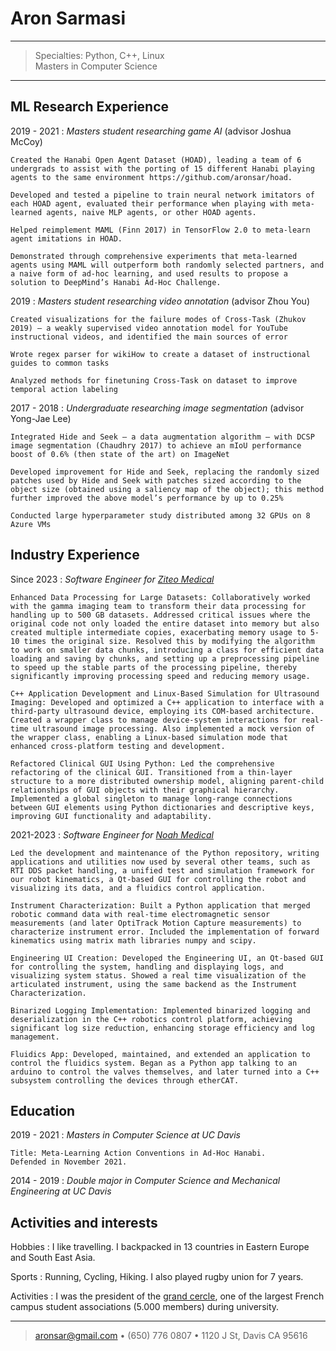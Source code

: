 Aron Sarmasi
=========================

----

>  Specialties: Python, C++, Linux\
>  Masters in Computer Science

----

ML Research Experience
----------------------

2019 - 2021
:   *Masters student researching game AI* (advisor Joshua McCoy)

    Created the Hanabi Open Agent Dataset (HOAD), leading a team of 6 undergrads to assist with the porting of 15 different Hanabi playing agents to the same environment https://github.com/aronsar/hoad.
    
    Developed and tested a pipeline to train neural network imitators of each HOAD agent, evaluated their performance when playing with meta-learned agents, naive MLP agents, or other HOAD agents.
    
    Helped reimplement MAML (Finn 2017) in TensorFlow 2.0 to meta-learn agent imitations in HOAD.
    
    Demonstrated through comprehensive experiments that meta-learned agents using MAML will outperform both randomly selected partners, and a naive form of ad-hoc learning, and used results to propose a solution to DeepMind’s Hanabi Ad-Hoc Challenge.


2019
:   *Masters student researching video annotation* (advisor Zhou You)

    Created visualizations for the failure modes of Cross-Task (Zhukov 2019) – a weakly supervised video annotation model for YouTube instructional videos, and identified the main sources of error
    
    Wrote regex parser for wikiHow to create a dataset of instructional guides to common tasks

    Analyzed methods for finetuning Cross-Task on dataset to improve temporal action labeling

2017 - 2018
:   *Undergraduate researching image segmentation* (advisor Yong-Jae Lee)

    Integrated Hide and Seek – a data augmentation algorithm – with DCSP image segmentation (Chaudhry 2017) to achieve an mIoU performance boost of 0.6% (then state of the art) on ImageNet
    
    Developed improvement for Hide and Seek, replacing the randomly sized patches used by Hide and Seek with patches sized according to the object size (obtained using a saliency map of the object); this method further improved the above model’s performance by up to 0.25%
    
    Conducted large hyperparameter study distributed among 32 GPUs on 8 Azure VMs

Industry Experience
--------------------

Since 2023
:   *Software Engineer for [Ziteo Medical](https://ziteo.com/)*
    
    Enhanced Data Processing for Large Datasets: Collaboratively worked with the gamma imaging team to transform their data processing for handling up to 500 GB datasets. Addressed critical issues where the original code not only loaded the entire dataset into memory but also created multiple intermediate copies, exacerbating memory usage to 5-10 times the original size. Resolved this by modifying the algorithm to work on smaller data chunks, introducing a class for efficient data loading and saving by chunks, and setting up a preprocessing pipeline to speed up the stable parts of the processing pipeline, thereby significantly improving processing speed and reducing memory usage.

    C++ Application Development and Linux-Based Simulation for Ultrasound Imaging: Developed and optimized a C++ application to interface with a third-party ultrasound device, employing its COM-based architecture. Created a wrapper class to manage device-system interactions for real-time ultrasound image processing. Also implemented a mock version of the wrapper class, enabling a Linux-based simulation mode that enhanced cross-platform testing and development.

    Refactored Clinical GUI Using Python: Led the comprehensive refactoring of the clinical GUI. Transitioned from a thin-layer structure to a more distributed ownership model, aligning parent-child relationships of GUI objects with their graphical hierarchy. Implemented a global singleton to manage long-range connections between GUI elements using Python dictionaries and descriptive keys, improving GUI functionality and adaptability.


2021-2023
:   *Software Engineer for [Noah Medical](https://www.noahmed.com/)*
    
    Led the development and maintenance of the Python repository, writing applications and utilities now used by several other teams, such as RTI DDS packet handling, a unified test and simulation framework for our robot kinematics, a Qt-based GUI for controlling the robot and visualizing its data, and a fluidics control application.

    Instrument Characterization: Built a Python application that merged robotic command data with real-time electromagnetic sensor measurements (and later OptiTrack Motion Capture measurements) to characterize instrument error. Included the implementation of forward kinematics using matrix math libraries numpy and scipy.

    Engineering UI Creation: Developed the Engineering UI, an Qt-based GUI for controlling the system, handling and displaying logs, and visualizing system status. Showed a real time visualization of the articulated instrument, using the same backend as the Instrument Characterization.

    Binarized Logging Implementation: Implemented binarized logging and deserialization in the C++ robotics control platform, achieving significant log size reduction, enhancing storage efficiency and log management.

    Fluidics App: Developed, maintained, and extended an application to control the fluidics system. Began as a Python app talking to an arduino to control the valves themselves, and later turned into a C++ subsystem controlling the devices through etherCAT.


Education
---------

2019 - 2021
:   *Masters in Computer Science at UC Davis*

    Title: Meta-Learning Action Conventions in Ad-Hoc Hanabi.
    Defended in November 2021.

2014 - 2019
:   *Double major in Computer Science and Mechanical Engineering at UC Davis*

Activities and interests
------------------------

Hobbies
:   I like travelling. I backpacked in 13 countries in Eastern Europe
    and South East Asia.

Sports
:   Running, Cycling, Hiking. I also played rugby union for 7 years.

Activities
:   I was the president of the [grand
    cercle](http://www.grandcercle.org), one of the largest French
    campus student associations (5.000 members) during university.

----

> <aronsar@gmail.com> • (650) 776 0807 • 1120 J St, Davis CA 95616
